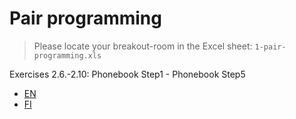 
# Pair programming

> Please locate your breakout-room in the Excel sheet: `1-pair-programming.xls`

Exercises 2.6.-2.10: Phonebook Step1 - Phonebook Step5


- [EN](https://fullstackopen.com/en/part2/forms#exercises-2-6-2-10)
- [FI](https://fullstackopen.com/osa2/lomakkeiden_kasittely#tehtavat-2-6-2-10)


